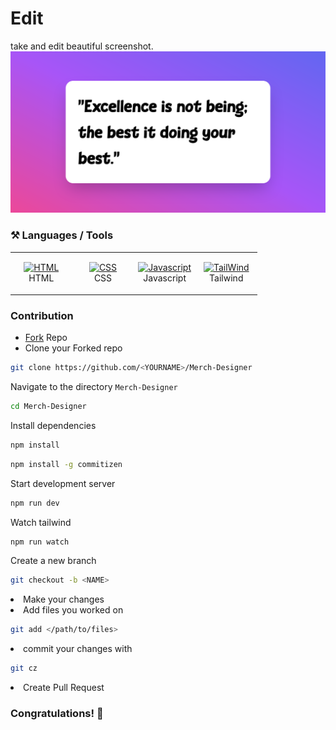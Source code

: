 # Edit

take and edit beautiful screenshot.
<img src='assets/index.png'/>

### ⚒️ Languages / Tools

<table>

<tbody>

<tr>

<td align="Center" width="25%">

<a href="https://developer.mozilla.org/en-US/docs/Glossary/HTML5" target="_blank" rel="noreferrer"><img src="https://cdn.svgporn.com/logos/html-5.svg" width="36" height="36" alt="HTML" /></a>
<br>HTML

</td>

<td align="Center" width="25%">

<a href="https://developer.mozilla.org/en-US/docs/Web/CSS" target="_blank" rel="noreferrer"><img src="https://cdn.svgporn.com/logos/css-3.svg" width="36" height="36" alt="CSS" /></a>
<br>CSS

</td>

<td align="Center" width="25%">

<a href="https://www.typescriptlang.org/" target="_blank" rel="noreferrer"><img src="https://img.icons8.com/color/144/000000/javascript.png" width="36" height="36" alt="Javascript" /></a>
<br>Javascript

</td>
<td align="Center" width="25%">

<a href="https://www.typescriptlang.org/" target="_blank" rel="noreferrer"><img src="https://img.icons8.com/color/144/000000/tailwindcss.png" width="36" height="36" alt="TailWind" /></a>
<br>Tailwind

</td>
</tr>

</tbody>

</table>

### Contribution

<ul>
<li><a href="https://github.com/Abdulmumin1/Merch-Designer/fork">Fork</a> Repo</li>
<li>Clone your Forked repo</li>
</ul>

```bash
git clone https://github.com/<YOURNAME>/Merch-Designer
```

Navigate to the directory `Merch-Designer`

```bash
cd Merch-Designer
```

Install dependencies

```bash
npm install
```

```bash
npm install -g commitizen
```

Start development server

```bash
npm run dev
```

Watch tailwind

```bash
npm run watch
```

Create a new branch

```bash
git checkout -b <NAME>
```

<li>Make your changes</li>
<li>Add files you worked on</li>

```bash
git add </path/to/files>
```

<li>commit your changes with </li>

```bash
git cz
```

<li>Create Pull Request</li>

### Congratulations! 🎉
